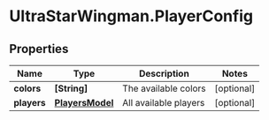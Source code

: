# UltraStarWingman.PlayerConfig

## Properties

Name | Type | Description | Notes
------------ | ------------- | ------------- | -------------
**colors** | **[String]** | The available colors | [optional] 
**players** | [**PlayersModel**](PlayersModel.md) | All available players | [optional] 


